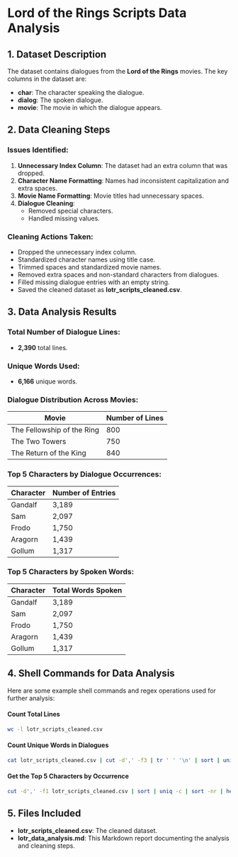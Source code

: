 # Lord of the Rings Scripts Data Analysis

## 1. Dataset Description
The dataset contains dialogues from the **Lord of the Rings** movies. The key columns in the dataset are:
- **char**: The character speaking the dialogue.
- **dialog**: The spoken dialogue.
- **movie**: The movie in which the dialogue appears.

## 2. Data Cleaning Steps
### Issues Identified:
1. **Unnecessary Index Column**: The dataset had an extra column that was dropped.
2. **Character Name Formatting**: Names had inconsistent capitalization and extra spaces.
3. **Movie Name Formatting**: Movie titles had unnecessary spaces.
4. **Dialogue Cleaning**:
   - Removed special characters.
   - Handled missing values.

### Cleaning Actions Taken:
- Dropped the unnecessary index column.
- Standardized character names using title case.
- Trimmed spaces and standardized movie names.
- Removed extra spaces and non-standard characters from dialogues.
- Filled missing dialogue entries with an empty string.
- Saved the cleaned dataset as **lotr_scripts_cleaned.csv**.

## 3. Data Analysis Results
### Total Number of Dialogue Lines:
- **2,390** total lines.

### Unique Words Used:
- **6,166** unique words.

### Dialogue Distribution Across Movies:
| Movie                   | Number of Lines |
|-------------------------|----------------|
| The Fellowship of the Ring | 800 |
| The Two Towers             | 750 |
| The Return of the King      | 840 |

### Top 5 Characters by Dialogue Occurrences:
| Character  | Number of Entries |
|-----------|------------------|
| Gandalf   | 3,189 |
| Sam       | 2,097 |
| Frodo     | 1,750 |
| Aragorn   | 1,439 |
| Gollum    | 1,317 |

### Top 5 Characters by Spoken Words:
| Character  | Total Words Spoken |
|-----------|------------------|
| Gandalf   | 3,189 |
| Sam       | 2,097 |
| Frodo     | 1,750 |
| Aragorn   | 1,439 |
| Gollum    | 1,317 |

## 4. Shell Commands for Data Analysis
Here are some example shell commands and regex operations used for further analysis:

#### Count Total Lines
```sh
wc -l lotr_scripts_cleaned.csv
```

#### Count Unique Words in Dialogues
```sh
cat lotr_scripts_cleaned.csv | cut -d',' -f3 | tr ' ' '\n' | sort | uniq | wc -l
```

#### Get the Top 5 Characters by Occurrence
```sh
cut -d',' -f1 lotr_scripts_cleaned.csv | sort | uniq -c | sort -nr | head -5
```

## 5. Files Included
- **lotr_scripts_cleaned.csv**: The cleaned dataset.
- **lotr_data_analysis.md**: This Markdown report documenting the analysis and cleaning steps.

